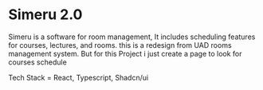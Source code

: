 # Simeru 2.0

Simeru is a software for room management, It includes scheduling features for courses, lectures, and rooms. this is a redesign from UAD rooms management system.
But for this Project i just create a page to look for courses schedule

Tech Stack = React, Typescript, Shadcn/ui
